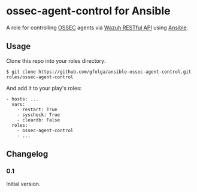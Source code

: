 ossec-agent-control for Ansible
=================

A role for controlling [OSSEC](http://ossec.github.io/) agents via [Wazuh RESTful API](http://wazuh-documentation.readthedocs.io/en/latest/ossec_api.html) using [Ansible](http://www.ansibleworks.com/).


Usage
-----

Clone this repo into your roles directory:

    $ git clone https://github.com/gfolga/ansible-ossec-agent-control.git roles/ossec-agent-control

And add it to your play's roles:

    - hosts: ...
      vars:
        - restart: True
        - syscheck: True
        - cleardb: False
      roles:
        - ossec-agent-control
        - ...


Changelog
---------

### 0.1

Initial version.
